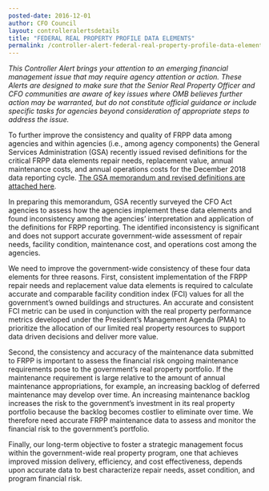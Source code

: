 ```yaml
---
posted-date: 2016-12-01
author: CFO Council
layout: controlleralertsdetails
title: "FEDERAL REAL PROPERTY PROFILE DATA ELEMENTS"
permalink: /controller-alert-federal-real-property-profile-data-elements/
---
```

*This Controller Alert brings your attention to an emerging financial management issue that may require agency attention or action. These Alerts are designed to make sure that the Senior Real Property Officer and CFO communities are aware of key issues where OMB believes further action may be warranted, but do not constitute official guidance or include specific tasks for agencies beyond consideration of appropriate steps to address the issue.*

To further improve the consistency and quality of FRPP data among agencies and within agencies (i.e., among agency components) the General Services Administration (GSA) recently issued revised definitions for the critical FRPP data elements repair needs, replacement value, annual maintenance costs, and annual operations costs for the December 2018 data reporting cycle. [The GSA memorandum and revised definitions are attached here](https://cfo.gov//wp-content/uploads/2016/12/GSA-Memo-to-Agencies-Regarding-Revised-Definitions-for-FY-2018-Reporting-12.1.16.pdf).

In preparing this memorandum, GSA recently surveyed the CFO Act agencies to assess how the agencies implement these data elements and found inconsistency among the agencies’ interpretation and application of the definitions for FRPP reporting. The identified inconsistency is significant and does not support accurate government-wide assessment of repair needs, facility condition, maintenance cost, and operations cost among the agencies.

We need to improve the government-wide consistency of these four data elements for three reasons. First, consistent implementation of the FRPP repair needs and replacement value data elements is required to calculate accurate and comparable facility condition index (FCI) values for all the government’s owned buildings and structures. An accurate and consistent FCI metric can be used in conjunction with the real property performance metrics developed under the President’s Management Agenda (PMA) to prioritize the allocation of our limited real property resources to support data driven decisions and deliver more value.

Second, the consistency and accuracy of the maintenance data submitted to FRPP is important to assess the financial risk ongoing maintenance requirements pose to the government’s real property portfolio. If the maintenance requirement is large relative to the amount of annual maintenance appropriations, for example, an increasing backlog of deferred maintenance may develop over time. An increasing maintenance backlog increases the risk to the government’s investment in its real property portfolio because the backlog becomes costlier to eliminate over time. We therefore need accurate FRPP maintenance data to assess and monitor the financial risk to the government’s portfolio.

Finally, our long-term objective to foster a strategic management focus within the government-wide real property program, one that achieves improved mission delivery, efficiency, and cost effectiveness, depends upon accurate data to best characterize repair needs, asset condition, and program financial risk.
